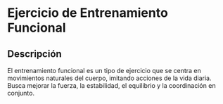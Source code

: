 # Ejercicio de Entrenamiento Funcional

## Descripción
El entrenamiento funcional es un tipo de ejercicio que se centra en movimientos naturales del cuerpo, imitando acciones de la vida diaria. Busca mejorar la fuerza, la estabilidad, el equilibrio y la coordinación en conjunto.